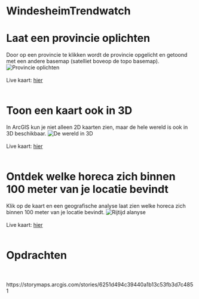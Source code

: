 # WindesheimTrendwatch

# Laat een provincie oplichten

Door op een provincie te klikken wordt de provincie opgelicht en getoond met een andere basemap (satelliet boveop de topo basemap).
![Provincie oplichten](../images/highlight.png)
<br>
<br>
Live kaart:
[hier](https://esrinederland.github.io/WindesheimTrendwatch/highlight.html)
<br>
<br>

# Toon een kaart ook in 3D

In ArcGIS kun je niet alleen 2D kaarten zien, maar de hele wereld is ook in 3D beschikbaar.
![De wereld in 3D](../images/elevation.png)
<br>
<br>
Live kaart:
[hier](https://esrinederland.github.io/WindesheimTrendwatch/elevation.html)
<br>
<br>

# Ontdek welke horeca zich binnen 100 meter van je locatie bevindt

Klik op de kaart en een geografische analyse laat zien welke horeca zich binnen 100 meter van je locatie bevindt.
![Rijtijd alanyse](../images/drivetime.png)
<br>
<br>
Live kaart:
[hier](https://esrinederland.github.io/WindesheimTrendwatch/drivetime.html)
<br>
<br>

# Opdrachten

<br>
<br>
https://storymaps.arcgis.com/stories/6251d494c39440a1b13c53fb3d7c4851
